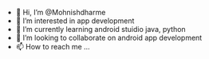 - 👋 Hi, I’m @Mohnishdharme
- 👀 I’m interested in app development
- 🌱 I’m currently learning android stuidio java, python
- 💞️ I’m looking to collaborate on android app development
- 📫 How to reach me ...

<!---
Mohnishdharme/Mohnishdharme is a ✨ special ✨ repository because its `README.md` (this file) appears on your GitHub profile.
You can click the Preview link to take a look at your changes.
--->
